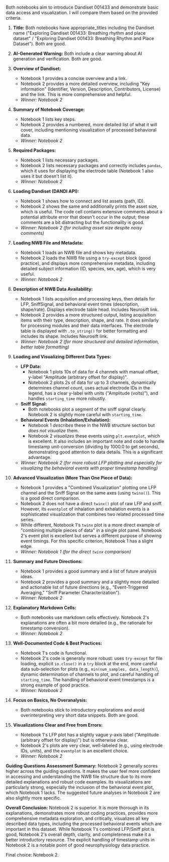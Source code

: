 Both notebooks aim to introduce Dandiset 001433 and demonstrate basic data access and visualization. I will compare them based on the provided criteria.

1.  **Title:** Both notebooks have appropriate_titles including the Dandiset name ("Exploring Dandiset 001433: Breathing rhythm and place dataset" / "Exploring Dandiset 001433: Breathing Rhythm and Place Dataset"). Both are good.

2.  **AI-Generated Warning:** Both include a clear warning about AI generation and verification. Both are good.

3.  **Overview of Dandiset:**
    *   Notebook 1 provides a concise overview and a link.
    *   Notebook 2 provides a more detailed overview, including "Key information" (Identifier, Version, Description, Contributors, License) and the link. This is more comprehensive and helpful.
    *   *Winner: Notebook 2*

4.  **Summary of Notebook Coverage:**
    *   Notebook 1 lists key steps.
    *   Notebook 2 provides a numbered, more detailed list of what it will cover, including mentioning visualization of processed behavioral data.
    *   *Winner: Notebook 2*

5.  **Required Packages:**
    *   Notebook 1 lists necessary packages.
    *   Notebook 2 lists necessary packages and correctly includes `pandas`, which it uses for displaying the electrode table (Notebook 1 also uses it but doesn't list it).
    *   *Winner: Notebook 2*

6.  **Loading Dandiset (DANDI API):**
    *   Notebook 1 shows how to connect and list assets (path, ID).
    *   Notebook 2 shows the same and additionally prints the asset size, which is useful. The code cell contains extensive comments about a potential attribute error that doesn't occur in the output; these comments are a bit distracting but the functionality is good.
    *   *Winner: Notebook 2 (for including asset size despite noisy comments)*

7.  **Loading NWB File and Metadata:**
    *   Notebook 1 loads an NWB file and shows key metadata.
    *   Notebook 2 loads the NWB file using a `try-except` block (good practice), and displays more comprehensive metadata, including detailed subject information (ID, species, sex, age), which is very useful.
    *   *Winner: Notebook 2*

8.  **Description of NWB Data Availability:**
    *   Notebook 1 lists acquisition and processing keys, then details for LFP, SniffSignal, and behavioral event times (description, shape/rate). Displays electrode table head. Includes Neurosift link.
    *   Notebook 2 provides a more structured output, listing acquisition items with their type, description, shape, and rate. It does similarly for processing modules and their data interfaces. The electrode table is displayed with `.to_string()` for better formatting and includes its shape. Includes Neurosift link.
    *   *Winner: Notebook 2 (for more structured and detailed information, better table formatting)*

9.  **Loading and Visualizing Different Data Types:**
    *   **LFP Data:**
        *   Notebook 1 plots 10s of data for 4 channels with manual offset, y-label "Amplitude (arbitrary offset for display)".
        *   Notebook 2 plots 2s of data for up to 3 channels, dynamically determines channel count, uses actual electrode IDs in the legend, has a clear y-label with units ("Amplitude (volts)"), and handles `starting_time` more robustly.
    *   **Sniff Signal:**
        *   Both notebooks plot a segment of the sniff signal clearly. Notebook 2 is slightly more careful with `starting_time`.
    *   **Behavioral Events (Inhalation/Exhalation):**
        *   Notebook 1 *describes* these in the NWB structure section but *does not visualize* them.
        *   Notebook 2 *visualizes* these events using `plt.eventplot`, which is excellent. It also includes an important note and code to handle timestamp unit-conversion (dividing by 1000.0 to get seconds), demonstrating good attention to data details. This is a significant advantage.
    *   *Winner: Notebook 2 (for more robust LFP plotting and especially for visualizing the behavioral events with proper timestamp handling)*

10. **Advanced Visualization (More Than One Piece of Data):**
    *   Notebook 1 provides a "Combined Visualization" plotting one LFP channel and the Sniff Signal on the same axes (using `twinx()`). This is a good direct comparison.
    *   Notebook 2 does not have a direct `twinx()` plot of raw LFP and sniff. However, its `eventplot` of inhalation and exhalation events is a sophisticated visualization that combines two related processed time series.
    *   While different, Notebook 1's `twinx` plot is a more direct example of "combining multiple pieces of data" in a single plot panel. Notebook 2's event plot is excellent but serves a different purpose of showing event timings. For this specific criterion, Notebook 1 has a slight edge.
    *   *Winner: Notebook 1 (for the direct `twinx` comparison)*

11. **Summary and Future Directions:**
    *   Notebook 1 provides a good summary and a list of future analysis ideas.
    *   Notebook 2 provides a good summary and a slightly more detailed and actionable list of future directions (e.g., "Event-Triggered Averaging," "Sniff Parameter Characterization").
    *   *Winner: Notebook 2*

12. **Explanatory Markdown Cells:**
    *   Both notebooks use markdown cells effectively. Notebook 2's explanations are often a bit more detailed (e.g., the rationale for timestamp conversion).
    *   *Winner: Notebook 2*

13. **Well-Documented Code & Best Practices:**
    *   Notebook 1's code is functional.
    *   Notebook 2's code is generally more robust: uses `try-except` for file loading, explicit `io.close()` in a `try` block at the end, more careful data sub-selection for plots (e.g., `min(num_samples, data_length)`), dynamic determination of channels to plot, and careful handling of `starting_time`. The handling of behavioral event timestamps is a strong example of good practice.
    *   *Winner: Notebook 2*

14. **Focus on Basics, No Overanalysis:**
    *   Both notebooks stick to introductory explorations and avoid overinterpreting very short data snippets. Both are good.

15. **Visualizations Clear and Free from Errors:**
    *   Notebook 1's LFP plot has a slightly vague y-axis label ("Amplitude (arbitrary offset for display)") but is otherwise clear.
    *   Notebook 2's plots are very clear, well-labeled (e.g., using electrode IDs, units), and the `eventplot` is an excellent choice.
    *   *Winner: Notebook 2*

**Guiding Questions Assessment Summary:**
Notebook 2 generally scores higher across the guiding questions. It makes the user feel more confident in accessing and understanding the NWB file structure due to its more detailed explanations and robust code examples. Its visualizations are particularly strong, especially the inclusion of the behavioral event plot, which Notebook 1 lacks. The suggested future analyses in Notebook 2 are also slightly more specific.

**Overall Conclusion:**
Notebook 2 is superior. It is more thorough in its explanations, demonstrates more robust coding practices, provides more comprehensive metadata exploration, and critically, visualizes all key described data types, including the processed behavioral events which are important in this dataset. While Notebook 1's combined LFP/Sniff plot is good, Notebook 2's overall depth, clarity, and completeness make it a better introductory resource. The explicit handling of timestamp units in Notebook 2 is a notable point of good neurophysiology data practice.

Final choice: Notebook 2.